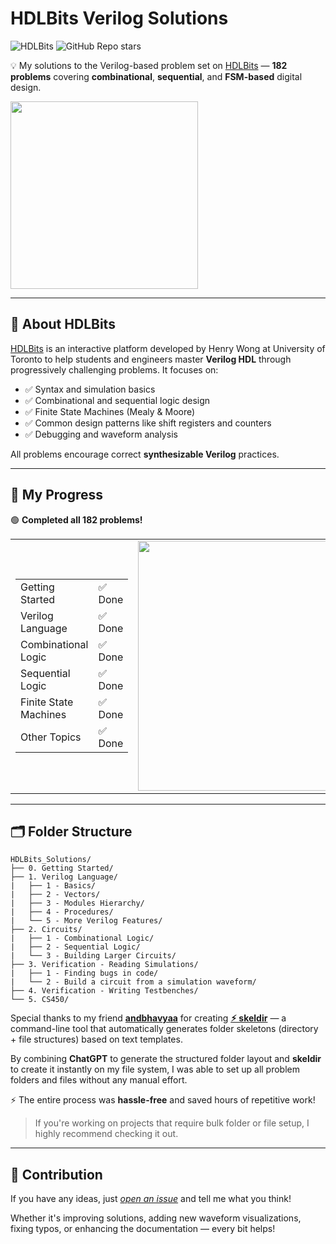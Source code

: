 # HDLBits Verilog Solutions

![HDLBits](https://img.shields.io/badge/HDLBits-Verilog-01579B?style=flat)
![GitHub Repo stars](https://img.shields.io/github/stars/karthikeyaneti/HDLBits_Solutions?label=%20%E2%AD%90%20stars&style=flat&color=01579B)

💡 My solutions to the Verilog-based problem set on [HDLBits](https://hdlbits.01xz.net/wiki/Problem_sets) — **182 problems** covering **combinational**, **sequential**, and **FSM-based** digital design.

<img src="media/image.png" width="300"/>

---

## 📌 About HDLBits

[HDLBits](https://hdlbits.01xz.net/) is an interactive platform developed by Henry Wong at University of Toronto to help students and engineers master **Verilog HDL** through progressively challenging problems. It focuses on:

- ✅ Syntax and simulation basics
- ✅ Combinational and sequential logic design
- ✅ Finite State Machines (Mealy & Moore)
- ✅ Common design patterns like shift registers and counters
- ✅ Debugging and waveform analysis

All problems encourage correct **synthesizable Verilog** practices.

---

## 🚀 My Progress

🟢 **Completed all 182 problems!**  

<table>
  <tr width="100%">
    <td align="center" valign="center">
      <table>
        <tr><td>Getting Started</td><td>✅ Done</td></tr>
        <tr><td>Verilog Language</td><td>✅ Done</td></tr>
        <tr><td>Combinational Logic</td><td>✅ Done</td></tr>
        <tr><td>Sequential Logic</td><td>✅ Done</td></tr>
        <tr><td>Finite State Machines</td><td>✅ Done</td></tr>
        <tr><td>Other Topics</td><td>✅ Done</td></tr>
      </table>
    </td>
    <td align="center" valign="center" width="45%">
      <img src="media/completed_problems.gif" width="400"/>
    </td>
  </tr>
</table>

---

## 🗂️ Folder Structure

```
HDLBits_Solutions/
├── 0. Getting Started/
├── 1. Verilog Language/
|   ├── 1 - Basics/
|   ├── 2 - Vectors/
|   ├── 3 - Modules Hierarchy/
|   ├── 4 - Procedures/
|   └── 5 - More Verilog Features/
├── 2. Circuits/
|   ├── 1 - Combinational Logic/
|   ├── 2 - Sequential Logic/
|   └── 3 - Building Larger Circuits/
├── 3. Verification - Reading Simulations/
|   ├── 1 - Finding bugs in code/
|   └── 2 - Build a circuit from a simulation waveform/
├── 4. Verification - Writing Testbenches/
└── 5. CS450/
```

Special thanks to my friend **[andbhavyaa](https://github.com/andbhavyaa)** for creating **[⚡︎ skeldir](https://www.npmjs.com/package/skeldir)** — a command-line tool that automatically generates folder skeletons (directory + file structures) based on text templates.

By combining **ChatGPT** to generate the structured folder layout and **skeldir** to create it instantly on my file system, I was able to set up all problem folders and files without any manual effort.

⚡ The entire process was **hassle-free** and saved hours of repetitive work!

> If you're working on projects that require bulk folder or file setup, I highly recommend checking it out.

---

## 🤝 Contribution

If you have any ideas, just [*open an issue*](https://github.com/karthikeyaneti/HDLBits_Solutions/issues/new) and tell me what you think!

Whether it's improving solutions, adding new waveform visualizations, fixing typos, or enhancing the documentation — every bit helps!

